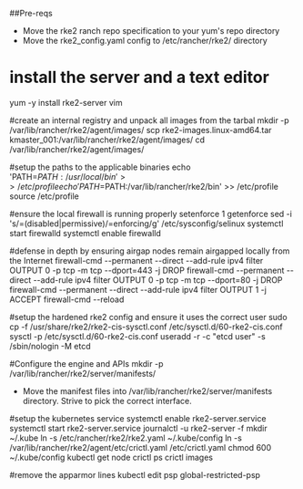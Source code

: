 ##Pre-reqs
* Move the rke2 ranch repo specification to your yum's repo directory
* Move the rke2_config.yaml config to /etc/rancher/rke2/ directory

# install the server and a text editor
yum -y install rke2-server vim

#create an internal registry and unpack all images from the tarbal
mkdir -p /var/lib/rancher/rke2/agent/images/
scp rke2-images.linux-amd64.tar kmaster_001:/var/lib/rancher/rke2/agent/images/
cd /var/lib/rancher/rke2/agent/images/

#setup the paths to the applicable binaries
echo 'PATH=$PATH:/usr/local/bin' >> /etc/profile
echo 'PATH=$PATH:/var/lib/rancher/rke2/bin' >> /etc/profile
source /etc/profile


#ensure the local firewall is running properly
setenforce 1
getenforce
sed -i 's/=\(disabled\|permissive\)/=enforcing/g' /etc/sysconfig/selinux
systemctl start firewalld
systemctl enable firewalld

#defense in depth by ensuring airgap nodes remain airgapped locally from the Internet
firewall-cmd --permanent --direct --add-rule ipv4 filter OUTPUT 0 -p tcp -m tcp --dport=443 -j DROP
firewall-cmd --permanent --direct --add-rule ipv4 filter OUTPUT 0 -p tcp -m tcp --dport=80 -j DROP
firewall-cmd --permanent --direct --add-rule ipv4 filter OUTPUT 1 -j ACCEPT
firewall-cmd --reload

#setup the hardened rke2 config and ensure it uses the correct user
sudo cp -f /usr/share/rke2/rke2-cis-sysctl.conf /etc/sysctl.d/60-rke2-cis.conf
sysctl -p /etc/sysctl.d/60-rke2-cis.conf
useradd -r -c "etcd user" -s /sbin/nologin -M etcd

#Configure the engine and APIs
mkdir -p /var/lib/rancher/rke2/server/manifests/
* Move the manifest files into /var/lib/rancher/rke2/server/manifests directory.  Strive to pick the correct interface.

#setup the kubernetes service
systemctl enable rke2-server.service
systemctl start rke2-server.service
journalctl -u rke2-server -f
mkdir ~/.kube
ln -s /etc/rancher/rke2/rke2.yaml ~/.kube/config
ln -s /var/lib/rancher/rke2/agent/etc/crictl.yaml /etc/crictl.yaml
chmod 600 ~/.kube/config
kubectl get node
crictl ps
crictl images

#remove the apparmor lines
kubectl edit psp global-restricted-psp

